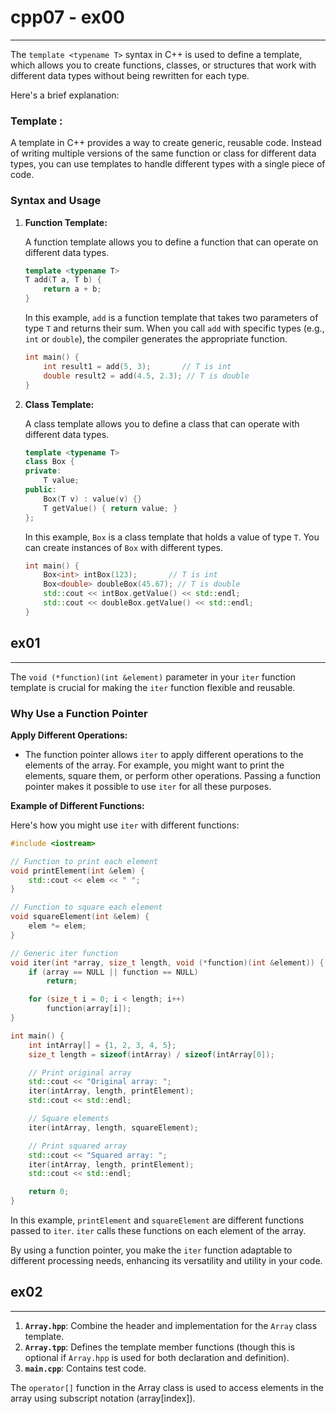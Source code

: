 # cpp07 - ex00
------

The `template <typename T>` syntax in C++ is used to define a template, which allows you to create functions, classes, or structures that work with different data types without being rewritten for each type.

Here's a brief explanation:

### Template :

A template in C++ provides a way to create generic, reusable code. Instead of writing multiple versions of the same function or class for different data types, you can use templates to handle different types with a single piece of code.

### Syntax and Usage

1. **Function Template:**

   A function template allows you to define a function that can operate on different data types.

   ```cpp
   template <typename T>
   T add(T a, T b) {
       return a + b;
   }
   ```

   In this example, `add` is a function template that takes two parameters of type `T` and returns their sum. When you call `add` with specific types (e.g., `int` or `double`), the compiler generates the appropriate function.

   ```cpp
   int main() {
       int result1 = add(5, 3);       // T is int
       double result2 = add(4.5, 2.3); // T is double
   }
   ```

2. **Class Template:**

   A class template allows you to define a class that can operate with different data types.

   ```cpp
   template <typename T>
   class Box {
   private:
       T value;
   public:
       Box(T v) : value(v) {}
       T getValue() { return value; }
   };
   ```

   In this example, `Box` is a class template that holds a value of type `T`. You can create instances of `Box` with different types.

   ```cpp
   int main() {
       Box<int> intBox(123);       // T is int
       Box<double> doubleBox(45.67); // T is double
       std::cout << intBox.getValue() << std::endl;
       std::cout << doubleBox.getValue() << std::endl;
   }
   ```
## ex01
------
The `void (*function)(int &element)` parameter in your `iter` function template is crucial for making the `iter` function flexible and reusable.

### Why Use a Function Pointer

**Apply Different Operations:**

   - The function pointer allows `iter` to apply different operations to the elements of the array. For example, you might want to print the elements, square them, or perform other operations. Passing a function pointer makes it possible to use `iter` for all these purposes.

**Example of Different Functions:**

   Here's how you might use `iter` with different functions:

   ```cpp
   #include <iostream>

   // Function to print each element
   void printElement(int &elem) {
       std::cout << elem << " ";
   }

   // Function to square each element
   void squareElement(int &elem) {
       elem *= elem;
   }

   // Generic iter function
   void iter(int *array, size_t length, void (*function)(int &element)) {
       if (array == NULL || function == NULL)
           return;

       for (size_t i = 0; i < length; i++)
           function(array[i]);
   }

   int main() {
       int intArray[] = {1, 2, 3, 4, 5};
       size_t length = sizeof(intArray) / sizeof(intArray[0]);

       // Print original array
       std::cout << "Original array: ";
       iter(intArray, length, printElement);
       std::cout << std::endl;

       // Square elements
       iter(intArray, length, squareElement);

       // Print squared array
       std::cout << "Squared array: ";
       iter(intArray, length, printElement);
       std::cout << std::endl;

       return 0;
   }
   ```

In this example, `printElement` and `squareElement` are different functions passed to `iter`. `iter` calls these functions on each element of the array.



By using a function pointer, you make the `iter` function adaptable to different processing needs, enhancing its versatility and utility in your code.

## ex02
------

1. **`Array.hpp`**: Combine the header and implementation for the `Array` class template.
2. **`Array.tpp`**: Defines the template member functions (though this is optional if `Array.hpp` is used for both declaration and definition).
3. **`main.cpp`**: Contains test code.

The `operator[]` function in the Array class is used to access elements in the array using subscript notation (array[index]).
